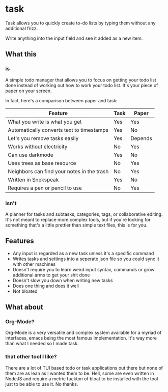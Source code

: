 # task
Task allows you to quickly create to-do lists by typing them without any additional frizz.

Write anything into the input field and see it added as a new item.

## What this
### is
A simple todo manager that allows you to focus on getting your todo list done instead of working out how to work your todo list. It's your piece of paper on your screen.

In fact, here's a comparison between paper and task:

Feature | Task | Paper
--- | --- | ---
What you write is what you get | Yes | Yes
Automatically converts text to timestamps | Yes | No
Let's you remove tasks easily | Yes | Depends
Works without electricity | No | Yes
Can use darkmode | Yes | No
Uses trees as base resource | No | Yes
Neighbors can find your notes in the trash | No | Yes
Written in Snekspeak | Yes | No
Requires a pen or pencil to use | No | Yes

### isn't
A planner for tasks and subtasks, categories, tags, or collaborative editing. It's not meant to replace more complex tools, but if you're looking for something that's a little prettier than simple text files, this is for you.

## Features
- Any input is regarded as a new task unless it's a specific command
- Writes tasks and settings into a seperate json file so you could sync it with other machines
- Doesn't require you to learn weird input syntax, commands or grow additional arms to get your shit done
- Doesn't slow you down when writing new tasks
- Does one thing and does it well
- Not bloated

## What about
### Org-Mode?
Org-Mode is a very versatile and complex system available for a myriad of interfaces, emacs being the most famous implementation. It's way more than what I needed so I made task.

### that other tool I like?
There are a lot of TUI based todo or task applications out there but none of them are as lean as I wanted them to be. Hell, some are even written in NodeJS and require a metric fuckton of bloat to be installed with the tool just to be able to use it. No thanks.
